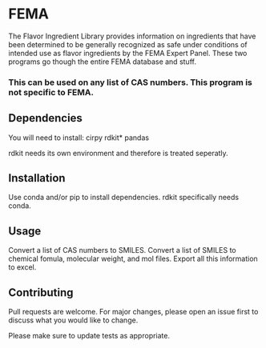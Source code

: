 # FEMA

The Flavor Ingredient Library provides information on ingredients that have been determined to be generally recognized as safe under conditions of intended use as flavor ingredients by the FEMA Expert Panel. These two programs go though the entire FEMA database and stuff.

### This can be used on any list of CAS numbers. This program is not specific to FEMA.

## Dependencies

You will need to install:
cirpy
rdkit*
pandas

rdkit needs its own environment and therefore is treated seperatly.


## Installation

Use conda and/or pip to install dependencies. rdkit specifically needs  conda. 

## Usage

Convert a list of CAS numbers to SMILES.
Convert a list of SMILES to chemical fomula, molecular weight, and mol files. 
Export all this information to excel.

## Contributing
Pull requests are welcome. For major changes, please open an issue first to discuss what you would like to change.

Please make sure to update tests as appropriate.
